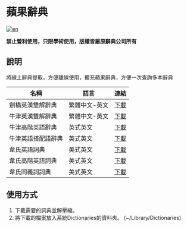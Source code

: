 # 蘋果辭典

[![en](https://img.shields.io/badge/lang-English-blue)](https://github.com/wayneclub/Apple-Dictionary/blob/main/README.md)

**禁止營利使用，只限學術使用，版權皆屬原辭典公司所有**

## 說明

將線上辭典提取，方便離線使用，擴充蘋果辭典，方便一次查詢多本辭典

| 名稱                                   | 語言        | 連結 |
| -------------------------------------- | --------------- | ------ |
| 劍橋英漢雙解辭典   | 繁體中文-英文 | [下載](https://1drv.ms/f/s!AnPUuUreZmM0jwtbZhCZvp0wP2dY?e=sSQZTq) |
| 牛津英漢雙解辭典   | 繁體中文-英文 | [下載](https://1drv.ms/f/s!AnPUuUreZmM0jwtbZhCZvp0wP2dY?e=sSQZTq) |
| 牛津高階英語辭典   | 英式英文 | [下載](https://1drv.ms/f/s!AnPUuUreZmM0jwtbZhCZvp0wP2dY?e=sSQZTq) |
| 牛津英語搭配語辭典 | 英式英文 | [下載](https://1drv.ms/f/s!AnPUuUreZmM0jwtbZhCZvp0wP2dY?e=sSQZTq) |
| 韋氏英語詞典      | 美式英文 | [下載](https://1drv.ms/f/s!AnPUuUreZmM0jwtbZhCZvp0wP2dY?e=sSQZTq) |
| 韋氏高階英語詞典  | 美式英文 | [下載](https://1drv.ms/f/s!AnPUuUreZmM0jwtbZhCZvp0wP2dY?e=sSQZTq) |
| 韋氏同義詞詞典   | 美式英文 | [下載](https://1drv.ms/f/s!AnPUuUreZmM0jwtbZhCZvp0wP2dY?e=sSQZTq) |


## 使用方式

1. 下載需要的詞典並解壓縮。
2. 將下載的檔案放入系統Dictionaries的資料夾。 (~/Library/Dictionaries)
